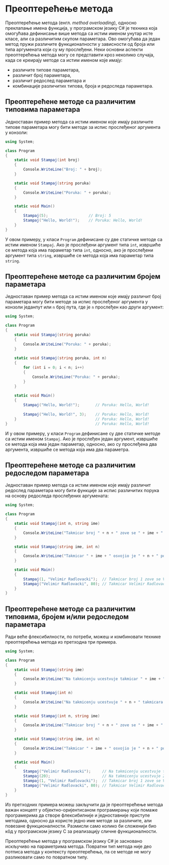 # Преоптерећење метода

Преоптерећење метода (енгл. *method overloading*), односно преклапање имена
функција, у програмском језику C# је техника која омогућава дефинисање више
метода са истим именом унутар исте класе, али са различитим скупом параметара.
Ово омогућава да један метод пружи различите функционалности у зависности од
броја или типа аргумената који су му прослеђени. Неки основни аспекти
преоптерећења метода могу се представити кроз неколико случаја, када се
креирају методе са истим именом које имају:

* различите типове параметара,
* различит број параметара,
* различит редослед параметара и
* комбинације различитих типова, броја и редоследа параметара.

## Преоптерећене методе са различитим типовима параметара

Једноставан пример метода са истим именом које имају различите типове
параметара могу бити методе за испис прослеђеног аргумента у конзоли:

```cs
using System;

class Program
{
    static void Stampaj(int broj)
    {
        Console.WriteLine("Broj: " + broj);
    }

    static void Stampaj(string poruka)
    {
        Console.WriteLine("Poruka: " + poruka);
    }

    static void Main()
    {
        Stampaj(5);                  // Broj: 5
        Stampaj("Hello, World!");    // Poruka: Hello, World!
    }
}
```

У овом примеру, у класи `Program` дефинисане су две статичке методе са истим
именом `Stampaj`. Ако је прослеђени аргумент типа `int`, извршиће се метода која
има параметар типа `int`, односно, ако је прослеђени аргумент типа `string`,
извршиће се метода која има параметар типа `string`.

## Преоптерећене методе са различитим бројем параметара

Једноставан пример метода са истим именом које имају различит број
параметара могу бити методе за испис прослеђеног аргумента у конзоли једанпут
или `n` број пута, где је `n` прослеђен као други аргумент:

```cs
using System;

class Program
{
    static void Stampaj(string poruka)
    {
        Console.WriteLine("Poruka: " + poruka);
    }
    
    static void Stampaj(string poruka, int n)
    {
        for (int i = 0; i < n; i++)
        {
            Console.WriteLine("Poruka: " + poruka);
        }
    }
    
    static void Main()
    {
        Stampaj("Hello, World!");       // Poruka: Hello, World!
        
        Stampaj("Hello, World!", 3);    // Poruka: Hello, World!
    }                                   // Poruka: Hello, World!
}                                       // Poruka: Hello, World!
```

И у овом примеру, у класи `Program` дефинисане су две статичке методе са истим
именом `Stampaj`. Ако је прослеђен један аргумент, извршиће се метода која има
један параметар, односно, ако су прослеђена два аргумента, извршиће се метода
која има два параметра.

## Преоптерећене методе са различитим редоследом параметара

Једноставан пример метода са истим именом које имају различит редослед
параметара могу бити функције за испис различитих порука на основу редоследа
прослеђених аргумената:

```cs
using System;

class Program
{
    static void Stampaj(int n, string ime)
    {
        Console.WriteLine("Takmicar broj " + n + " zove se " + ime + ".");
    }

    static void Stampaj(string ime, int n)
    {
        Console.WriteLine("Takmicar " + ime + " osvojio je " + n + " poena.");
    }

    static void Main()
    {
        Stampaj(1, "Velimir Radlovacki");  // Takmicar broj 1 zove se Velimir Radlovacki.
        Stampaj("Velimir Radlovacki", 80); // Takmicar Velimir Radlovacki osvojio je 80 poena.
    }
}
```

## Преоптерећене методе са различитим типовима, бројем и/или редоследом параметара

Ради веће флексибилности, по потреби, можеш и комбиновати технике преоптерећења
метода из претходна три примера.

```cs
using System;

class Program
{
    static void Stampaj(string ime)
    {
        Console.WriteLine("Na takmicenju ucestvuje takmicar " + ime + ".");
    }

    static void Stampaj(int n)
    {
        Console.WriteLine("Na takmicenju ucestvuje " + n + " takmicara.");
    }

    static void Stampaj(int n, string ime)
    {
        Console.WriteLine("Takmicar broj " + n + " zove se " + ime + ".");
    }

    static void Stampaj(string ime, int n)
    {
        Console.WriteLine("Takmicar " + ime + " osvojio je " + n + " poena.");
    }

    static void Main()
    {
        Stampaj("Velimir Radlovacki");     // Na takmicenju ucestvuje takmicar Velimir Radlovacki.
        Stampaj(20);                       // Na takmicenju ucestvuje 20 takmicara.
        Stampaj(1, "Velimir Radlovacki");  // Takmicar broj 1 zove se Velimir Radlovacki.
        Stampaj("Velimir Radlovacki", 80); // Takmicar Velimir Radlovacki osvojio je 80 poena.
    }
}
```

Из претходних примера можеш закључити да је преоптерећење метода важан концепт
у објектно-оријентисаном програмирању који помаже програмерима да створе
флексибилније и једноставније приступе методама, односно да користе једно име
методе за различите, али повезане функционалности. Размисли само колико би
сложенији био кôд у програмском језику C за реализацију сличне функционалности.

Преоптерећење метода у програмском језику C# је засновано искључиво на
параметрима метода. Повратни тип метода није део потписа метода у контексту
преоптерећења, па се методе не могу разликовати само по повратном типу.
